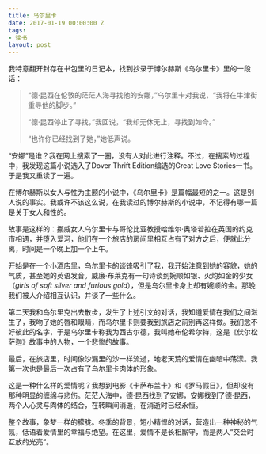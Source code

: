 ```yaml
---
title: 乌尔里卡
date: 2017-01-19 00:00:00 Z
tags:
- 读书
layout: post
---
```


我特意翻开封存在书包里的日记本，找到抄录于博尔赫斯《乌尔里卡》里的一段话：

> “德·昆西在伦敦的茫茫人海寻找他的安娜，”乌尔里卡对我说，“我将在牛津街重寻他的脚步。”
>   
> “德·昆西停止了寻找，”我回说，“我却无休无止，寻找到如今。”
>   
> “也许你已经找到了她，”她低声说。

“安娜”是谁？我在网上搜索了一圈，没有人对此进行注释。不过，在搜索的过程中，我发现这篇小说选入了Dover Thrift Edition编选的Great Love Stories一书。于是我又重读了一遍。

在博尔赫斯以女人与性为主题的小说中，《乌尔里卡》是篇幅最短的之一。这是别人说的事实。我或许不该这么说，在我读过的博尔赫斯的小说中，不记得有哪一篇是关于女人和性的。

故事是这样的：挪威女人乌尔里卡与哥伦比亚教授哈维尔·奥塔若拉在英国的约克市相遇，并堕入爱河，他们在一个旅店的房间里相互占有了对方之后，便就此分离，时间是一个晚上加一个上午。

开始是在一个小酒店里，乌尔里卡的谈锋吸引了我，我开始注意到她的容貌，她的气质，甚至她的英语发音。威廉·布莱克有一句诗谈到婉顺如银、火灼如金的少女（*girls of soft silver and furious gold*），但是乌尔里卡身上却有婉顺的金。那晚我们被人介绍相互认识，并谈了一些什么。

第二天我和乌尔里克出去散步，发生了上述引文的对话，我知道爱情在我们之间滋生了，我吻了她的唇和眼睛，而乌尔里卡则要我到旅店之前别再这样做。我们念不好彼此的名字，于是乌尔里卡称我为西古尔德，我叫她布伦希尔特，这是《伏尔松萨迦》故事中的人物，一个悲惨的故事。

最后，在旅店里，时间像沙漏里的沙一样流逝，地老天荒的爱情在幽暗中荡漾。我第一次也是最后一次占有了乌尔里卡肉体的形象。

这是一种什么样的爱情呢？我想到电影《卡萨布兰卡》和《罗马假日》，但却没有那种明显的缠绵与悲伤。茫茫人海中，德·昆西找到了安娜，安娜找到了德·昆西，两个人心灵与肉体的结合，在转瞬间消逝，在消逝时已经永恒。

整个故事，象梦一样的朦胧。冬季的背景，短小精悍的对话，营造出一种神秘的气氛，低语着爱情里的幸福与绝望。在这里，爱情不是长相厮守，而是两人“交会时互放的光亮”。
